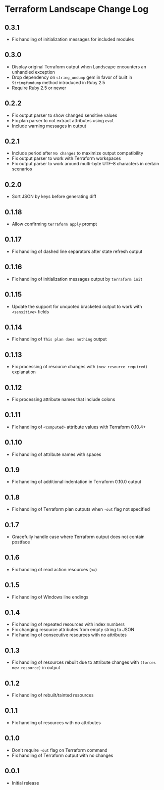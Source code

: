 # Terraform Landscape Change Log

## 0.3.1

* Fix handling of initialization messages for included modules

## 0.3.0

* Display original Terraform output when Landscape encounters an unhandled exception
* Drop dependency on `string_undump` gem in favor of built in `String#undump` method
  introduced in Ruby 2.5
* Require Ruby 2.5 or newer

## 0.2.2

* Fix output parser to show changed sensitive values
* Fix plan parser to not extract attributes using `eval`
* Include warning messages in output

## 0.2.1

* Include period after `No changes` to maximize output compatibility
* Fix output parser to work with Terraform workspaces
* Fix output parser to work around multi-byte UTF-8 characters in certain scenarios

## 0.2.0

* Sort JSON by keys before generating diff

## 0.1.18

* Allow confirming `terraform apply` prompt

## 0.1.17

* Fix handling of dashed line separators after state refresh output

## 0.1.16

* Fix handling of initialization messages output by `terraform init`

## 0.1.15

* Update the support for unquoted bracketed output to work with `<sensitive>` fields

## 0.1.14

* Fix handling of `This plan does nothing` output

## 0.1.13

* Fix processing of resource changes with `(new resource required)` explanation

## 0.1.12

* Fix processing attribute names that include colons

## 0.1.11

* Fix handling of `<computed>` attribute values with Terraform 0.10.4+

## 0.1.10

* Fix handling of attribute names with spaces

## 0.1.9

* Fix handling of additional indentation in Terraform 0.10.0 output

## 0.1.8

* Fix handling of Terraform plan outputs when `-out` flag not specified

## 0.1.7

* Gracefully handle case where Terraform output does not contain postface

## 0.1.6

* Fix handling of read action resources (`<=`)

## 0.1.5

* Fix handling of Windows line endings

## 0.1.4

* Fix handling of repeated resources with index numbers
* Fix changing resource attributes from empty string to JSON
* Fix handling of consecutive resources with no attributes

## 0.1.3

* Fix handling of resources rebuilt due to attribute changes with
  `(forces new resource)` in output

## 0.1.2

* Fix handling of rebuilt/tainted resources

## 0.1.1

* Fix handling of resources with no attributes

## 0.1.0

* Don't require `-out` flag on Terraform command
* Fix handling of Terraform output with no changes

## 0.0.1

* Initial release
